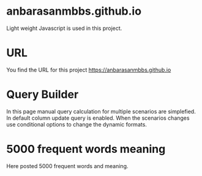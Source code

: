# anbarasanmbbs.github.io

  Light weight Javascript is used in this project. 

# URL
 
  You find the URL for this project
      https://anbarasanmbbs.github.io


# Query Builder

   In this page manual query calculation for multiple scenarios are simplefied. In default column update query is enabled. When the scenarios changes use conditional options to change the dynamic formats. 

# 5000 frequent words meaning

 Here posted 5000 frequent words and meaning.
